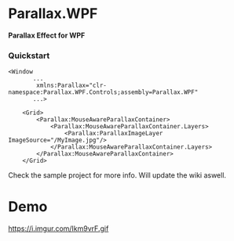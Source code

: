 # Parallax.WPF
**Parallax Effect for WPF**

### Quickstart
```.xaml
<Window
       ...
        xmlns:Parallax="clr-namespace:Parallax.WPF.Controls;assembly=Parallax.WPF"
       ...>

    <Grid>
        <Parallax:MouseAwareParallaxContainer>
            <Parallax:MouseAwareParallaxContainer.Layers>
                <Parallax:ParallaxImageLayer ImageSource="/MyImage.jpg"/>
            </Parallax:MouseAwareParallaxContainer.Layers>
        </Parallax:MouseAwareParallaxContainer>
    </Grid>
```
Check the sample project for more info.
Will update the wiki aswell.

# Demo
https://i.imgur.com/Ikm9vrF.gif
